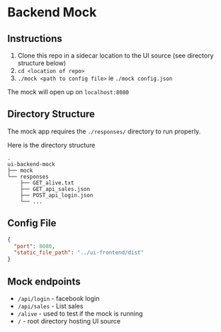 # Backend Mock

## Instructions
1. Clone this repo in a sidecar location to the UI source (see directory structure below)
1. `cd <location of repo>`
1. `./mock <path to config file>` ie `./mock config.json`

The mock will open up on `localhost:8080`

## Directory Structure
The mock app requires the `./responses/` directory to run properly.

Here is the directory structure
```
.
ui-backend-mock
├── mock
└── responses
    ├── GET_alive.txt
    ├── GET_api_sales.json
    ├── POST_api_login.json
    └── ...
```
## Config File
```json
{
  "port": 8080,
  "static_file_path": "../ui-frontend/dist"
}
```

## Mock endpoints
* `/api/login` - facebook login
* `/api/sales` - List sales
* `/alive` - used to test if the mock is running
* `/` - root directory hosting UI source